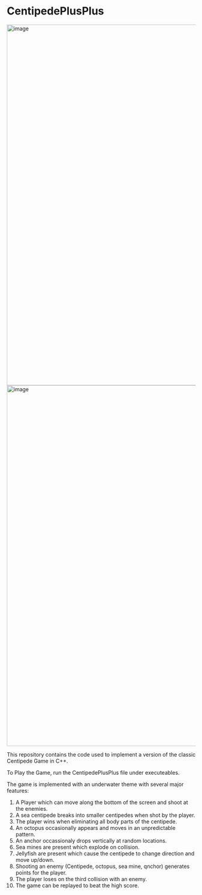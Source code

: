# CentipedePlusPlus

<img width="959" alt="image" src="https://user-images.githubusercontent.com/88647315/206425233-441a2537-4bc5-4ad1-9480-89b5c6a63f30.png">
<img width="959" alt="image" src="https://user-images.githubusercontent.com/87419112/203600599-3abb47b9-bdda-4a90-976d-140d013bc8fd.png">

This repository contains the code used to implement a version of the classic Centipede Game in C++.

To Play the Game, run the CentipedePlusPlus file under executeables.

The game is implemented with an underwater theme with several major features:

1. A Player which can move along the bottom of the screen and shoot at the enemies.
2. A sea centipede breaks into smaller centipedes when shot by the player.
3. The player wins when eliminating all body parts of the centipede.
4. An octopus occasionally appears and moves in an unpredictable pattern.
5. An anchor occassionaly drops vertically at random locations.
6. Sea mines are present which explode on collision.
7. Jellyfish are present which cause the centipede to change direction and move up/down.
8. Shooting an enemy (Centipede, octopus, sea mine, qnchor) generates points for the player.
9. The player loses on the third collision with an enemy.
10. The game can be replayed to beat the high score.
